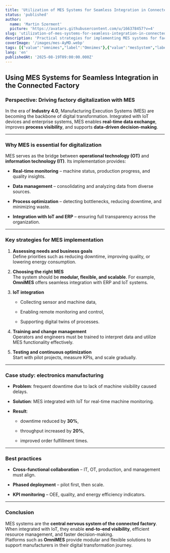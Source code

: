 ```yaml
---
title: 'Utilization of MES Systems for Seamless Integration in Connected Manufacturing'
status: 'published'
author:
  name: 'Martin Szerment'
  picture: 'https://avatars.githubusercontent.com/u/166378457?v=4'
slug: 'utilization-of-mes-systems-for-seamless-integration-in-connected-manufacturing'
description: 'Practical strategies for implementing MES systems for factory digitization and IoT integration.'
coverImage: '/images/mes-AyMD.webp'
tags: [{"value":"omnimes","label":"Omnimes"},{"value":"mesSystem","label":"MES system"},{"value":"industry40","label":"Industry 4.0"},{"value":"Industry 5.0","label":"Industry 5.0"}]
lang: 'en'
publishedAt: '2025-08-19T09:00:00.000Z'
---
```


## Using MES Systems for Seamless Integration in the Connected Factory

### Perspective: Driving factory digitalization with MES

In the era of **Industry 4.0**, Manufacturing Execution Systems (MES) are becoming the backbone of digital transformation. Integrated with IoT devices and enterprise systems, MES enables **real-time data exchange**, improves **process visibility**, and supports **data-driven decision-making**.

---

### Why MES is essential for digitalization

MES serves as the bridge between **operational technology (OT)** and **information technology (IT)**. Its implementation provides:

- **Real-time monitoring** – machine status, production progress, and quality insights.

- **Data management** – consolidating and analyzing data from diverse sources.

- **Process optimization** – detecting bottlenecks, reducing downtime, and minimizing waste.

- **Integration with IoT and ERP** – ensuring full transparency across the organization.

---

### Key strategies for MES implementation

1. **Assessing needs and business goals**\
   Define priorities such as reducing downtime, improving quality, or lowering energy consumption.

2. **Choosing the right MES**\
   The system should be **modular, flexible, and scalable**. For example, **OmniMES** offers seamless integration with ERP and IoT systems.

3. **IoT integration**

   - Collecting sensor and machine data,

   - Enabling remote monitoring and control,

   - Supporting digital twins of processes.

4. **Training and change management**\
   Operators and engineers must be trained to interpret data and utilize MES functionality effectively.

5. **Testing and continuous optimization**\
   Start with pilot projects, measure KPIs, and scale gradually.

---

### Case study: electronics manufacturing

- **Problem**: frequent downtime due to lack of machine visibility caused delays.

- **Solution**: MES integrated with IoT for real-time machine monitoring.

- **Result**:

  - downtime reduced by **30%**,

  - throughput increased by **20%**,

  - improved order fulfillment times.

---

### Best practices

- **Cross-functional collaboration** – IT, OT, production, and management must align.

- **Phased deployment** – pilot first, then scale.

- **KPI monitoring** – OEE, quality, and energy efficiency indicators.

---

### Conclusion

MES systems are the **central nervous system of the connected factory**. When integrated with IoT, they enable **end-to-end visibility**, efficient resource management, and faster decision-making.\
Platforms such as **OmniMES** provide modular and flexible solutions to support manufacturers in their digital transformation journey.